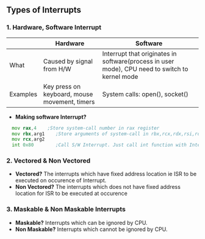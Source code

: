 ## Types of Interrupts

### 1. Hardware, Software Interrupt
||Hardware|Software|
|---|---|---|
|What|Caused by signal from H/W|Interrupt that originates in software(process in user mode), CPU need to switch to kernel mode|
|Examples|Key press on keyboard, mouse movement, timers|System calls: open(), socket()|

- **Making software Interrupt?**
```asm
  mov rax,4    ;Store system-call number in rax register
  mov rbx,arg1    ;Store arguments of system-call in rbx,rcx,rdx,rsi,rdp registers
  mov rcx,arg2
  int 0x80        ;Call S/W Interrupt. Just call int function with Interrupt number.    //As int is called Control Reaches IVT, Interrupt Vector table
```        

### 2. Vectored & Non Vectored
- **Vectored?** The interrupts which have fixed address location ie ISR to be executed on occurence of Interrupt.
- **Non Vectored?** The interrupts which does not have fixed address location for ISR to be executed at occurence

### 3. Maskable & Non Maskable Interrupts
- **Maskable?** Interrupts which can be ignored by CPU.
- **Non Maskable?** Interrupts which cannot be ignored by CPU.
